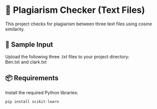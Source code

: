 # 📄 Plagiarism Checker (Text Files)

This project checks for plagiarism between three text files using cosine similarity.

## 📁 Sample Input

Upload the following three .txt files to your project directory: Ben.txt and clark.txt


## 📦 Requirements

Install the required Python libraries:

```bash
pip install scikit-learn
